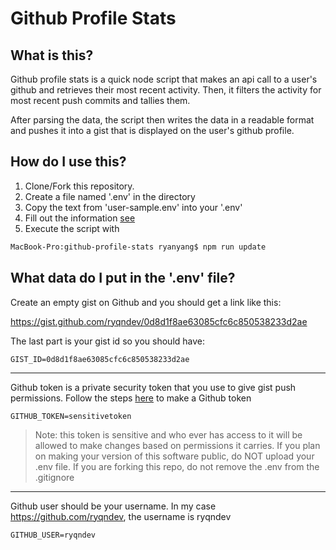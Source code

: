 # Github Profile Stats

## What is this?

Github profile stats is a quick node script that makes an api call to a user's github and retrieves
their most recent activity. Then, it filters the activity for most recent push commits and tallies them.

After parsing the data, the script then writes the data in a readable format and pushes it into a gist 
that is displayed on the user's github profile.

## How do I use this?

1. Clone/Fork this repository.
2. Create a file named '.env' in the directory
3. Copy the text from 'user-sample.env' into your '.env'
4. Fill out the information [see](#what-data-do-i-put-in-the-env-file)
5. Execute the script with 
```bash
MacBook-Pro:github-profile-stats ryanyang$ npm run update
```


## What data do I put in the '.env' file?

Create an empty gist on Github and you should get a link like this:

https://gist.github.com/ryqndev/0d8d1f8ae63085cfc6c850538233d2ae

The last part is your gist id so you should have:
```
GIST_ID=0d8d1f8ae63085cfc6c850538233d2ae
```
---
Github token is a private security token that you use to give gist push permissions. Follow the steps [here](https://help.github.com/en/github/authenticating-to-github/creating-a-personal-access-token-for-the-command-line) to make a Github token
```
GITHUB_TOKEN=sensitivetoken
```
> Note: this token is sensitive and who ever has access to it will be allowed to make changes based on permissions it carries. If you plan on making your version of this software public, do NOT upload your .env file. If you are forking this repo, do not remove the .env from the .gitignore
---
Github user should be your username. In my case https://github.com/ryqndev, the username is ryqndev
```
GITHUB_USER=ryqndev
```